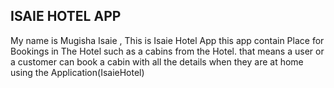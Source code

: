 

 ## ISAIE HOTEL APP

 My name is Mugisha Isaie , This is Isaie Hotel App
 this app contain Place for Bookings in The Hotel such as a cabins 
 from the Hotel. that means a user or a customer can book a cabin with all the details when they are at home  using the Application(IsaieHotel)

